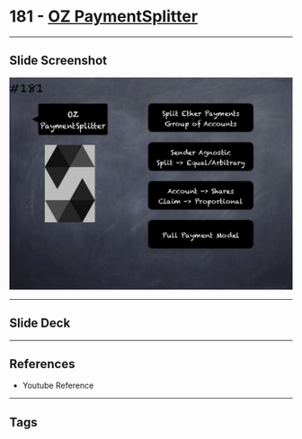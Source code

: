 # 181 - [OZ PaymentSplitter](OZ%20PaymentSplitter.md)


___
## Slide Screenshot
![181.png](../images/solidity201/181.png)
___
## Slide Deck

___
## References
- Youtube Reference
___
## Tags